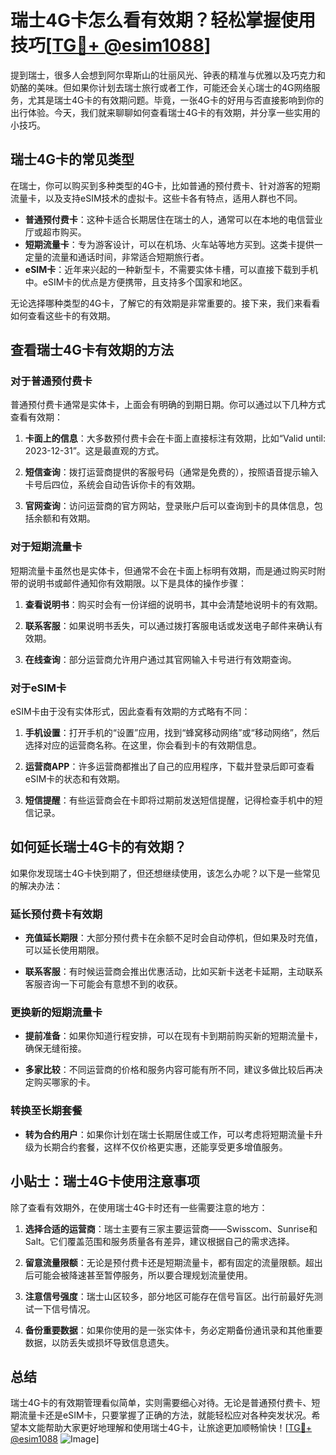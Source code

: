 # 瑞士4G卡怎么看有效期？轻松掌握使用技巧[[TG💪+ @esim1088](https://t.me/s/esim1088)]

提到瑞士，很多人会想到阿尔卑斯山的壮丽风光、钟表的精准与优雅以及巧克力和奶酪的美味。但如果你计划去瑞士旅行或者工作，可能还会关心瑞士的4G网络服务，尤其是瑞士4G卡的有效期问题。毕竟，一张4G卡的好用与否直接影响到你的出行体验。今天，我们就来聊聊如何查看瑞士4G卡的有效期，并分享一些实用的小技巧。

## 瑞士4G卡的常见类型

在瑞士，你可以购买到多种类型的4G卡，比如普通的预付费卡、针对游客的短期流量卡，以及支持eSIM技术的虚拟卡。这些卡各有特点，适用人群也不同。

- **普通预付费卡**：这种卡适合长期居住在瑞士的人，通常可以在本地的电信营业厅或超市购买。
- **短期流量卡**：专为游客设计，可以在机场、火车站等地方买到。这类卡提供一定量的流量和通话时间，非常适合短期旅行者。
- **eSIM卡**：近年来兴起的一种新型卡，不需要实体卡槽，可以直接下载到手机中。eSIM卡的优点是方便携带，且支持多个国家和地区。

无论选择哪种类型的4G卡，了解它的有效期是非常重要的。接下来，我们来看看如何查看这些卡的有效期。

## 查看瑞士4G卡有效期的方法

### 对于普通预付费卡

普通预付费卡通常是实体卡，上面会有明确的到期日期。你可以通过以下几种方式查看有效期：

1. **卡面上的信息**：大多数预付费卡会在卡面上直接标注有效期，比如“Valid until: 2023-12-31”。这是最直观的方式。
   
2. **短信查询**：拨打运营商提供的客服号码（通常是免费的），按照语音提示输入卡号后四位，系统会自动告诉你卡的有效期。

3. **官网查询**：访问运营商的官方网站，登录账户后可以查询到卡的具体信息，包括余额和有效期。

### 对于短期流量卡

短期流量卡虽然也是实体卡，但通常不会在卡面上标明有效期，而是通过购买时附带的说明书或邮件通知你有效期限。以下是具体的操作步骤：

1. **查看说明书**：购买时会有一份详细的说明书，其中会清楚地说明卡的有效期。

2. **联系客服**：如果说明书丢失，可以通过拨打客服电话或发送电子邮件来确认有效期。

3. **在线查询**：部分运营商允许用户通过其官网输入卡号进行有效期查询。

### 对于eSIM卡

eSIM卡由于没有实体形式，因此查看有效期的方式略有不同：

1. **手机设置**：打开手机的“设置”应用，找到“蜂窝移动网络”或“移动网络”，然后选择对应的运营商名称。在这里，你会看到卡的有效期信息。

2. **运营商APP**：许多运营商都推出了自己的应用程序，下载并登录后即可查看eSIM卡的状态和有效期。

3. **短信提醒**：有些运营商会在卡即将过期前发送短信提醒，记得检查手机中的短信记录。

## 如何延长瑞士4G卡的有效期？

如果你发现瑞士4G卡快到期了，但还想继续使用，该怎么办呢？以下是一些常见的解决办法：

### 延长预付费卡有效期

- **充值延长期限**：大部分预付费卡在余额不足时会自动停机，但如果及时充值，可以延长使用期限。
  
- **联系客服**：有时候运营商会推出优惠活动，比如买新卡送老卡延期，主动联系客服咨询一下可能会有意想不到的收获。

### 更换新的短期流量卡

- **提前准备**：如果你知道行程安排，可以在现有卡到期前购买新的短期流量卡，确保无缝衔接。

- **多家比较**：不同运营商的价格和服务内容可能有所不同，建议多做比较后再决定购买哪家的卡。

### 转换至长期套餐

- **转为合约用户**：如果你计划在瑞士长期居住或工作，可以考虑将短期流量卡升级为长期合约套餐，这样不仅价格更实惠，还能享受更多增值服务。

## 小贴士：瑞士4G卡使用注意事项

除了查看有效期外，在使用瑞士4G卡时还有一些需要注意的地方：

1. **选择合适的运营商**：瑞士主要有三家主要运营商——Swisscom、Sunrise和Salt。它们覆盖范围和服务质量各有差异，建议根据自己的需求选择。

2. **留意流量限额**：无论是预付费卡还是短期流量卡，都有固定的流量限额。超出后可能会被降速甚至暂停服务，所以要合理规划流量使用。

3. **注意信号强度**：瑞士山区较多，部分地区可能存在信号盲区。出行前最好先测试一下信号情况。

4. **备份重要数据**：如果你使用的是一张实体卡，务必定期备份通讯录和其他重要数据，以防丢失或损坏导致信息遗失。

## 总结

瑞士4G卡的有效期管理看似简单，实则需要细心对待。无论是普通预付费卡、短期流量卡还是eSIM卡，只要掌握了正确的方法，就能轻松应对各种突发状况。希望本文能帮助大家更好地理解和使用瑞士4G卡，让旅途更加顺畅愉快！[[TG💪+ @esim1088](https://t.me/s/esim1088) ![Image](https://i.postimg.cc/4NQfJmqS/Snipaste-2025-05-13-00-14-12.png)]